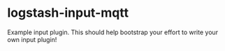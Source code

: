 # logstash-input-mqtt
Example input plugin. This should help bootstrap your effort to write your own input plugin!
